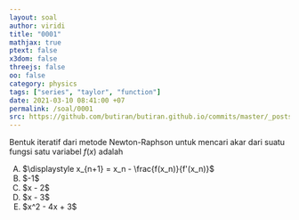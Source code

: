 ```yaml
---
layout: soal
author: viridi
title: "0001"
mathjax: true
ptext: false
x3dom: false
threejs: false
oo: false
category: physics
tags: ["series", "taylor", "function"]
date: 2021-03-10 08:41:00 +07
permalink: /soal/0001
src: https://github.com/butiran/butiran.github.io/commits/master/_posts/soal/00/2021-03-10-newton-raphson.md
---
```

Bentuk iteratif dari metode Newton-Raphson untuk mencari akar dari suatu fungsi satu variabel $f(x)$ adalah

<ol type="A">
<li>$\displaystyle x_{n+1} = x_n - \frac{f(x_n)}{f'(x_n)}$
<li>$-1$
<li>$x - 2$
<li>$x - 3$
<li>$x^2 - 4x + 3$
